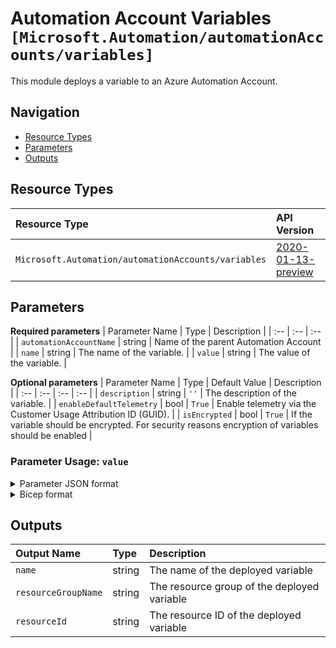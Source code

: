 # Automation Account Variables `[Microsoft.Automation/automationAccounts/variables]`

This module deploys a variable to an Azure Automation Account.

## Navigation

- [Resource Types](#Resource-Types)
- [Parameters](#Parameters)
- [Outputs](#Outputs)

## Resource Types

| Resource Type | API Version |
| :-- | :-- |
| `Microsoft.Automation/automationAccounts/variables` | [2020-01-13-preview](https://docs.microsoft.com/en-us/azure/templates/Microsoft.Automation/2020-01-13-preview/automationAccounts/variables) |

## Parameters

**Required parameters**
| Parameter Name | Type | Description |
| :-- | :-- | :-- |
| `automationAccountName` | string | Name of the parent Automation Account |
| `name` | string | The name of the variable. |
| `value` | string | The value of the variable. |

**Optional parameters**
| Parameter Name | Type | Default Value | Description |
| :-- | :-- | :-- | :-- |
| `description` | string | `''` | The description of the variable. |
| `enableDefaultTelemetry` | bool | `True` | Enable telemetry via the Customer Usage Attribution ID (GUID). |
| `isEncrypted` | bool | `True` | If the variable should be encrypted. For security reasons encryption of variables should be enabled |


### Parameter Usage: `value`

<details>

<summary>Parameter JSON format</summary>

```json
//Boolean format
"value": {
    "value": "false"
}

//DateTime format
"value": {
    "value": "\"\\/Date(1637934042656)\\/\""
}

//Integer format
"value": {
    "value": "500"
}

//String format
"value": {
    "value": "\"TestString\""
}
```

</details>

<details>

<summary>Bicep format</summary>

```bicep
//Boolean format
value: 'false'

//DateTime format
value: '\'\\/Date(1637934042656)\\/\''

//Integer format
value: '500'

//String format
value: '\'TestString\''
```

</details>
<p>

## Outputs

| Output Name | Type | Description |
| :-- | :-- | :-- |
| `name` | string | The name of the deployed variable |
| `resourceGroupName` | string | The resource group of the deployed variable |
| `resourceId` | string | The resource ID of the deployed variable |



